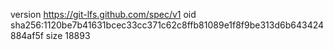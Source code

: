 version https://git-lfs.github.com/spec/v1
oid sha256:1120be7b41631bcec33cc371c62c8ffb81089e1f8f9be313d6b643424884af5f
size 18893
